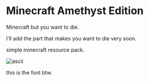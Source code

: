 # Minecraft Amethyst Edition
Minecraft but you want to die.

I'll add the part that makes you want to die very soon.

simple minecraft resource pack.

![ascii](https://user-images.githubusercontent.com/74159747/168934200-4824865f-9b54-43a5-a9bf-8c2b6a91d7ce.png)

this is the font btw.
